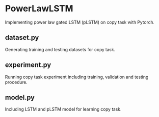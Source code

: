 # PowerLawLSTM
Implementing power law gated LSTM (pLSTM) on copy task with Pytorch.

## dataset.py
Generating training and testing datasets for copy task.

## experiment.py
Running copy task experiment including training, validation and testing procedure.

## model.py
Including LSTM and pLSTM model for learning copy task.
